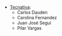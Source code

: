 - [Tecnativa](https://www.tecnativa.com):
  - Carlos Dauden
  - Carolina Fernandez
  - Juan José Seguí
  - Pilar Vargas
